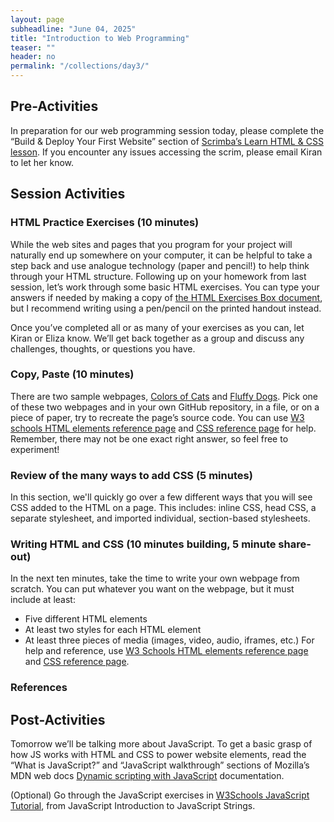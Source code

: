 ```yaml
---
layout: page
subheadline: "June 04, 2025"
title: "Introduction to Web Programming"
teaser: ""
header: no
permalink: "/collections/day3/"
---
```


## Pre-Activities
In preparation for our web programming session today, please complete the “Build & Deploy Your First Website” section of [Scrimba’s Learn HTML & CSS lesson](https://scrimba.com/learn-html-and-css-c0p). If you encounter any issues accessing the scrim, please email Kiran to let her know.

## Session Activities
### HTML Practice Exercises (10 minutes)
While the web sites and pages that you program for your project will naturally end up somewhere on your computer, it can be helpful to take a step back and use analogue technology (paper and pencil!) to help think through your HTML structure. Following up on your homework from last session, let’s work through some basic HTML exercises. You can type your answers if needed by making a copy of [the HTML Exercises Box document](https://docs.google.com/document/d/1V8J6bI5RhPPby8Wydq3EYKXHnUAcz2UupzbRReia2cM/edit?usp=sharing), but I recommend writing using a pen/pencil on the printed handout instead. 

Once you’ve completed all or as many of your exercises as you can, let Kiran or Eliza know. We’ll get back together as a group and discuss any challenges, thoughts, or questions you have.

### Copy, Paste (10 minutes)
There are two sample webpages, [Colors of Cats](https://kam535.github.io/sample-pages/) and [Fluffy Dogs](https://kam535.github.io/sample-pages/dogs.html). Pick one of these two webpages and in your own GitHub repository, in a file, or on a piece of paper, try to recreate the page’s source code. You can use [W3 schools HTML elements reference page](https://www.w3schools.com/tags/) and [CSS reference page](https://www.w3schools.com/tags/) for help. Remember, there may not be one exact right answer, so feel free to experiment!

### Review of the many ways to add CSS (5 minutes)
In this section, we'll quickly go over a few different ways that you will see CSS added to the HTML on a page. This includes: inline CSS, head CSS, a separate stylesheet, and imported individual, section-based stylesheets. 

### Writing HTML and CSS (10 minutes building, 5 minute share-out)
In the next ten minutes, take the time to write your own webpage from scratch. You can put whatever you want on the webpage, but it must include at least:
* Five different HTML elements
* At least two styles for each HTML element
* At least three pieces of media (images, video, audio, iframes, etc.)
For help and reference, use [W3 Schools HTML elements reference page](https://www.w3schools.com/tags/) and [CSS reference page](https://www.w3schools.com/w3css/w3css_references.asp).

### References

## Post-Activities
Tomorrow we’ll be talking more about JavaScript. To get a basic grasp of how JS works with HTML and CSS to power website elements, read the “What is JavaScript?” and “JavaScript walkthrough” sections of Mozilla’s MDN web docs [Dynamic scripting with JavaScript](https://developer.mozilla.org/en-US/docs/Learn_web_development/Core/Scripting) documentation.

(Optional) Go through the JavaScript exercises in [W3Schools JavaScript Tutorial](https://www.w3schools.com/js/js_intro.asp), from JavaScript Introduction to JavaScript Strings.

